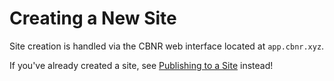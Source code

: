 # Creating a New Site

Site creation is handled via the CBNR web interface located at `app.cbnr.xyz`.

If you've already created a site, see [Publishing to a Site](./publishing.md) instead!


